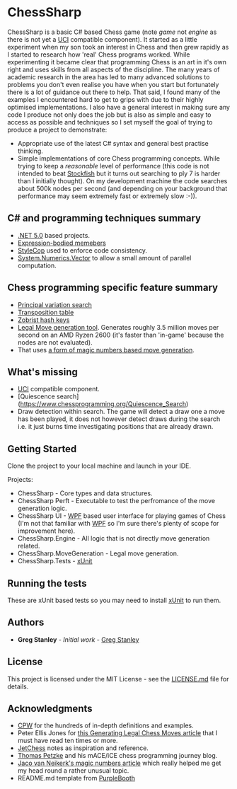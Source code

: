 # ChessSharp

ChessSharp is a basic C# based Chess game (note *game* not *engine* as there is not yet a [UCI](https://en.wikipedia.org/wiki/Universal_Chess_Interface) compatible component).
It started as a little experiment when my son took an interest in Chess and then grew rapidly as I started to research how 'real' Chess programs worked.
While experimenting it became clear that programming Chess is an art in it's own right and uses skills from all aspects of the discipline.
The many years of academic research in the area has led to many advanced solutions to problems you don't even realise you have when you start but fortunately there is a lot of guidance out there to help.
That said, I found many of the examples I encountered hard to get to grips with due to their highly optimised implementations.
I also have a general interest in making sure any code I produce not only does the job but is also as simple and easy to access as possible and techniques so I set myself the goal of trying to produce a project to demonstrate: 
* Appropriate use of the latest C# syntax and general best practise thinking.
* Simple implementations of core Chess programming concepts.
While trying to keep a *reasonable* level of performance (this code is not intended to beat [Stockfish](https://stockfishchess.org/) but it turns out searching to ply 7 is harder than I initially thought).
On my development machine the code searches about 500k nodes per second (and depending on your background that performance may seem extremely fast or extremely slow :-)). 


## C# and programming techniques summary
* [.NET 5.0](https://docs.microsoft.com/en-us/dotnet/standard/net-standard#net-5-and-net-standard) based projects.
* [Expression-bodied memebers](https://docs.microsoft.com/en-us/dotnet/csharp/programming-guide/statements-expressions-operators/expression-bodied-members)
* [StyleCop](https://github.com/StyleCop/StyleCop) used to enforce code consistency.
* [System.Numerics.Vector](https://docs.microsoft.com/en-us/dotnet/api/system.numerics.vector-1?view=netcore-2.2) to allow a small amount of parallel computation.


## Chess programming specific feature summary
* [Principal variation search](https://www.chessprogramming.org/Principal_Variation)
* [Transposition table](https://www.chessprogramming.org/Transposition_Table)
* [Zobrist hash keys](https://www.chessprogramming.org/Zobrist_Hashing)
* [Legal Move generation tool](https://www.chessprogramming.org/Move_Generation). Generates roughly 3.5 million moves per second on an AMD Ryzen 2600 (it's faster than 'in-game' because the nodes are not evaluated).
* That uses [a form of magic numbers based move generation](https://www.chessprogramming.org/Magic_Bitboards).


## What's missing
* [UCI](https://en.wikipedia.org/wiki/Universal_Chess_Interface) compatible component.
* [Quiescence search] (https://www.chessprogramming.org/Quiescence_Search)
* Draw detection within search. The game will detect a draw one a move has been played, it does not however detect draws during the search i.e. it just burns time investigating positions that are already drawn.


## Getting Started

Clone the project to your local machine and launch in your IDE.

Projects:
* ChessSharp - Core types and data structures.
* ChessSharp Perft - Executable to test the perfromance of the move generation logic.
* ChessSharp UI - [WPF](https://docs.microsoft.com/en-us/dotnet/framework/wpf/getting-started/introduction-to-wpf-in-vs) based user interface for playing games of Chess (I'm not that familiar with [WPF](https://docs.microsoft.com/en-us/dotnet/framework/wpf/getting-started/introduction-to-wpf-in-vs) so I'm sure there's plenty of scope for improvement here).
* ChessSharp.Engine - All logic that is not directly move generation related.
* ChessSharp.MoveGeneration - Legal move generation.
* ChessSharp.Tests - [xUnit](https://xunit.github.io/docs/getting-started/netfx/visual-studio)


## Running the tests

These are xUnit based tests so you may need to install [xUnit](https://xunit.net/) to run them.


## Authors

* **Greg Stanley** - *Initial work* - [Greg Stanley](https://github.com/gregstanley)


## License

This project is licensed under the MIT License - see the [LICENSE.md](LICENSE.md) file for details.


## Acknowledgments

* [CPW](https://www.chessprogramming.org/Main_Page) for the hundreds of in-depth definitions and examples.
* Peter Ellis Jones for [this Generating Legal Chess Moves article](https://peterellisjones.com/posts/generating-legal-chess-moves-efficiently/) that I must have read ten times or more.
* [JetChess](https://zipproth.de/jetchess/) notes as inspiration and reference.
* [Thomas Petzke](https://macechess.blogspot.com/?m=1) and his mACE/iCE chess programming journey blog.
* [Jaco van Neikerk's magic numbers article](http://vicki-chess.blogspot.com/2013/04/magics.html) which really helped me get my head round a rather unusual topic.
* README.md template from [PurpleBooth](https://gist.githubusercontent.com/PurpleBooth/109311bb0361f32d87a2/raw/8254b53ab8dcb18afc64287aaddd9e5b6059f880/README-Template.md)